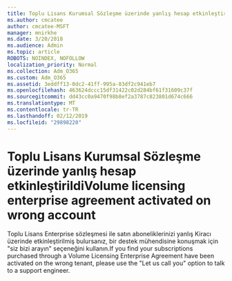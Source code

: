```yaml
---
title: Toplu Lisans Kurumsal Sözleşme üzerinde yanlış hesap etkinleştirildi
ms.author: cmcatee
author: cmcatee-MSFT
manager: mnirkhe
ms.date: 3/20/2018
ms.audience: Admin
ms.topic: article
ROBOTS: NOINDEX, NOFOLLOW
localization_priority: Normal
ms.collection: Adm_O365
ms.custom: Adm_O365
ms.assetid: 3eddff13-0dc2-41ff-995a-83df2c941eb7
ms.openlocfilehash: 463624dccc15df31422c02d284bf61f31609c37f
ms.sourcegitcommit: dd43cc0a9470f98b8ef2a3787c823801d674c666
ms.translationtype: MT
ms.contentlocale: tr-TR
ms.lasthandoff: 02/12/2019
ms.locfileid: "29898220"
---
```

# <a name="volume-licensing-enterprise-agreement-activated-on-wrong-account"></a><span data-ttu-id="bd1a0-102">Toplu Lisans Kurumsal Sözleşme üzerinde yanlış hesap etkinleştirildi</span><span class="sxs-lookup"><span data-stu-id="bd1a0-102">Volume licensing enterprise agreement activated on wrong account</span></span>

<span data-ttu-id="bd1a0-103">Toplu Lisans Enterprise sözleşmesi ile satın aboneliklerinizi yanlış Kiracı üzerinde etkinleştirilmiş bulursanız, bir destek mühendisine konuşmak için "siz bizi arayın" seçeneğini kullanın.</span><span class="sxs-lookup"><span data-stu-id="bd1a0-103">If you find your subscriptions purchased through a Volume Licensing Enterprise Agreement have been activated on the wrong tenant, please use the "Let us call you" option to talk to a support engineer.</span></span>
  

